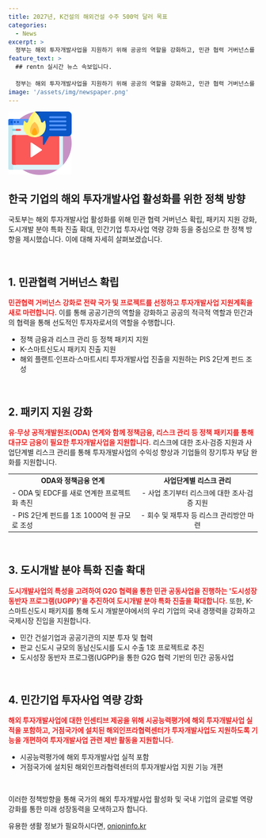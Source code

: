 ```yaml
---
title: 2027년, K건설의 해외건설 수주 500억 달러 목표
categories:
  - News
excerpt: >
  정부는 해외 투자개발사업을 지원하기 위해 공공의 역할을 강화하고, 민관 협력 거버넌스를 구축한다. 이를 통해 ODA 연계, 정책금융과 리스크 관리, K스마트신도시 패키지 지원 등을 추진하며, 우리 기업의 해외수주를 다양화하고 고부가가치화하고자 하고 있다. 또한, 도시개발 분야 특화 진출 확대와 민간기업 투자사업 역량 강화 등을 통해 해외 투자개발사업 분야 진출을 확대할 계획이다. 국토부는 이를 통해 해외건설수주 500억 달러 달성을 적극 추진할 예정이다.
feature_text: >
  ## rentn 실시간 뉴스 속보입니다.

  정부는 해외 투자개발사업을 지원하기 위해 공공의 역할을 강화하고, 민관 협력 거버넌스를 구축한다. 이를 통해 ODA 연계, 정책금융과 리스크 관리, K스마트신도시 패키지 지원 등을 추진하며, 우리 기업의 해외수주를 다양화하고 고부가가치화하고자 하고 있다. 또한, 도시개발 분야 특화 진출 확대와 민간기업 투자사업 역량 강화 등을 통해 해외 투자개발사업 분야 진출을 확대할 계획이다. 국토부는 이를 통해 해외건설수주 500억 달러 달성을 적극 추진할 예정이다.
image: '/assets/img/newspaper.png'
---
```


<p><img src="/assets/img/news.png" alt="rentncar 속보" /></p>

<h2 data-ke-size="size26">한국 기업의 해외 투자개발사업 활성화를 위한 정책 방향</h2>

<p>국토부는 해외 투자개발사업 활성화를 위해 민관 협력 거버넌스 확립, 패키지 지원 강화, 도시개발 분야 특화 진출 확대, 민간기업 투자사업 역량 강화 등을 중심으로 한 정책 방향을 제시했습니다. 이에 대해 자세히 살펴보겠습니다.</p>

<p data-ke-size="size16">&nbsp;</p>

<h2 data-ke-size="size24">1. 민관협력 거버넌스 확립</h2>

<p><b><span style="color: #ee2323;">민관협력 거버넌스 강화로 전략 국가 및 프로젝트를 선정하고 투자개발사업 지원계획을 새로 마련합니다.</span></b> 이를 통해 공공기관의 역할을 강화하고 공공의 적극적 역할과 민간과의 협력을 통해 선도적인 투자자로서의 역할을 수행합니다.</p>

<ul>
    <li>정책 금융과 리스크 관리 등 정책 패키지 지원</li>
    <li>K-스마트신도시 패키지 진출 지원</li>
    <li>해외 플랜트·인프라·스마트시티 투자개발사업 진출을 지원하는 PIS 2단계 펀드 조성</li>
</ul>

<p data-ke-size="size16">&nbsp;</p>

<h2 data-ke-size="size24">2. 패키지 지원 강화</h2>

<p><b><span style="color: #ee2323;">유·무상 공적개발원조(ODA) 연계와 함께 정책금융, 리스크 관리 등 정책 패키지를 통해 대규모 금융이 필요한 투자개발사업을 지원합니다.</span></b> 리스크에 대한 조사·검증 지원과 사업단계별 리스크 관리를 통해 투자개발사업의 수익성 향상과 기업들의 장기투자 부담 완화를 지원합니다.</p>

<table>
    <tr>
        <td style="text-align: center; height: 17px;"><b>ODA와 정책금융 연계</b></td>
        <td style="text-align: center; height: 17px;"><b>사업단계별 리스크 관리</b></td>
    </tr>
    <tr>
        <td style="text-align: left;">- ODA 및 EDCF를 새로 연계한 프로젝트화 촉진</td>
        <td style="text-align: center;">- 사업 초기부터 리스크에 대한 조사·검증 지원</td>
    </tr>
    <tr>
        <td style="text-align: left;">- PIS 2단계 펀드를 1조 1000억 원 규모로 조성</td>
        <td style="text-align: center;">- 회수 및 재투자 등 리스크 관리방안 마련</td>
    </tr>
</table>

<p data-ke-size="size16">&nbsp;</p>

<h2 data-ke-size="size24">3. 도시개발 분야 특화 진출 확대</h2>

<p><b><span style="color: #ee2323;">도시개발사업의 특성을 고려하여 G2G 협력을 통한 민관 공동사업을 진행하는 '도시성장 동반자 프로그램(UGPP)'을 추진하여 도시개발 분야 특화 진출을 확대합니다.</span></b> 또한, K-스마트신도시 패키지를 통해 도시 개발분야에서의 우리 기업의 국내 경쟁력을 강화하고 국제시장 진입을 지원합니다.</p>

<ul>
    <li>민간 건설기업과 공공기관의 지분 투자 및 협력</li>
    <li>판교 신도시 규모의 동남신도시를 도시 수출 1호 프로젝트로 추진</li>
    <li>도시성장 동반자 프로그램(UGPP)을 통한 G2G 협력 기반의 민간 공동사업</li>
</ul>

<p data-ke-size="size16">&nbsp;</p>

<h2 data-ke-size="size24">4. 민간기업 투자사업 역량 강화</h2>

<p><b><span style="color: #ee2323;">해외 투자개발사업에 대한 인센티브 제공을 위해 시공능력평가에 해외 투자개발사업 실적을 포함하고, 거점국가에 설치된 해외인프라협력센터가 투자개발사업도 지원하도록 기능을 개편하여 투자개발사업 관련 제반 활동을 지원합니다.</span></b></p>

<ul>
    <li>시공능력평가에 해외 투자개발사업 실적 포함</li>
    <li>거점국가에 설치된 해외인프라협력센터의 투자개발사업 지원 기능 개편</li>
</ul>

<p data-ke-size="size16">&nbsp;</p>

<p>이러한 정책방향을 통해 국가의 해외 투자개발사업 활성화 및 국내 기업의 글로벌 역량 강화를 통한 미래 성장동력을 모색하고자 합니다.</p>
유용한 생활 정보가 필요하시다면, <a href="https://onioninfo.kr" rel="dofollow">onioninfo.kr</a>


